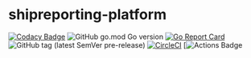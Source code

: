 # shipreporting-platform
[![Codacy Badge](https://api.codacy.com/project/badge/Grade/2141ec55b93b4431b9399ed118e7d20c)](https://www.codacy.com/manual/deeper-x/shipreporting-platform?utm_source=github.com&amp;utm_medium=referral&amp;utm_content=deeper-x/shipreporting-platform&amp;utm_campaign=Badge_Grade) ![GitHub go.mod Go version](https://img.shields.io/github/go-mod/go-version/deeper-x/shipreporting-platform) [![Go Report Card](https://goreportcard.com/badge/github.com/deeper-x/shipreporting-platform)](https://goreportcard.com/report/github.com/deeper-x/shipreporting-platform) ![GitHub tag (latest SemVer pre-release)](https://img.shields.io/github/v/tag/deeper-x/shipreporting-platform?include_prereleases)
[![CircleCI](https://circleci.com/gh/deeper-x/shipreporting-platform.svg?style=svg)](https://circleci.com/gh/deeper-x/shipreporting-platform)
[![Actions Badge](https://github.com/deeper-x/shipreporting-platform/workflows/Go/badge.svg)
